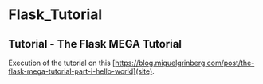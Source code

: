 # Flask_Tutorial
## Tutorial - The Flask MEGA Tutorial

Execution of the tutorial on this [https://blog.miguelgrinberg.com/post/the-flask-mega-tutorial-part-i-hello-world](site).


